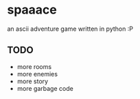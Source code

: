 # spaaace
an ascii adventure game written in python :P

## TODO

* more rooms
* more enemies
* more story
* more garbage code